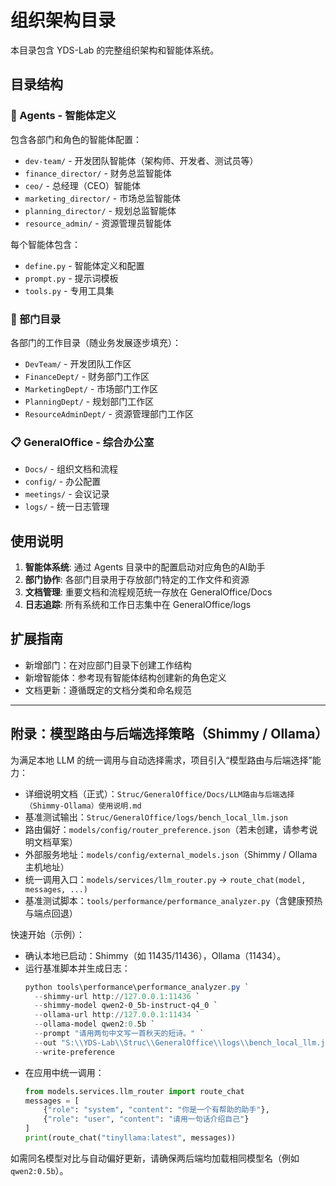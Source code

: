 # 组织架构目录

本目录包含 YDS-Lab 的完整组织架构和智能体系统。

## 目录结构

### 🤖 Agents - 智能体定义
包含各部门和角色的智能体配置：
- `dev-team/` - 开发团队智能体（架构师、开发者、测试员等）
- `finance_director/` - 财务总监智能体
- `ceo/` - 总经理（CEO）智能体
- `marketing_director/` - 市场总监智能体
- `planning_director/` - 规划总监智能体
- `resource_admin/` - 资源管理员智能体

每个智能体包含：
- `define.py` - 智能体定义和配置
- `prompt.py` - 提示词模板
- `tools.py` - 专用工具集

### 🏢 部门目录
各部门的工作目录（随业务发展逐步填充）：
- `DevTeam/` - 开发团队工作区
- `FinanceDept/` - 财务部门工作区
- `MarketingDept/` - 市场部门工作区
- `PlanningDept/` - 规划部门工作区
- `ResourceAdminDept/` - 资源管理部门工作区

### 📋 GeneralOffice - 综合办公室
- `Docs/` - 组织文档和流程
- `config/` - 办公配置
- `meetings/` - 会议记录
- `logs/` - 统一日志管理

## 使用说明

1. **智能体系统**: 通过 Agents 目录中的配置启动对应角色的AI助手
2. **部门协作**: 各部门目录用于存放部门特定的工作文件和资源
3. **文档管理**: 重要文档和流程规范统一存放在 GeneralOffice/Docs
4. **日志追踪**: 所有系统和工作日志集中在 GeneralOffice/logs

## 扩展指南

- 新增部门：在对应部门目录下创建工作结构
- 新增智能体：参考现有智能体结构创建新的角色定义
- 文档更新：遵循既定的文档分类和命名规范

---

## 附录：模型路由与后端选择策略（Shimmy / Ollama）

为满足本地 LLM 的统一调用与自动选择需求，项目引入“模型路由与后端选择”能力：

- 详细说明文档（正式）：`Struc/GeneralOffice/Docs/LLM路由与后端选择（Shimmy-Ollama）使用说明.md`
- 基准测试输出：`Struc/GeneralOffice/logs/bench_local_llm.json`
- 路由偏好：`models/config/router_preference.json`（若未创建，请参考说明文档草案）
- 外部服务地址：`models/config/external_models.json`（Shimmy / Ollama 主机地址）
- 统一调用入口：`models/services/llm_router.py` → `route_chat(model, messages, ...)`
- 基准测试脚本：`tools/performance/performance_analyzer.py`（含健康预热与端点回退）

快速开始（示例）：
- 确认本地已启动：Shimmy（如 11435/11436），Ollama（11434）。
- 运行基准脚本并生成日志：
  ```powershell
  python tools\performance\performance_analyzer.py `
    --shimmy-url http://127.0.0.1:11436 `
    --shimmy-model qwen2-0_5b-instruct-q4_0 `
    --ollama-url http://127.0.0.1:11434 `
    --ollama-model qwen2:0.5b `
    --prompt "请用两句中文写一首秋天的短诗。" `
    --out "S:\\YDS-Lab\\Struc\\GeneralOffice\\logs\\bench_local_llm.json" `
    --write-preference
  ```
- 在应用中统一调用：
  ```python
  from models.services.llm_router import route_chat
  messages = [
      {"role": "system", "content": "你是一个有帮助的助手"},
      {"role": "user", "content": "请用一句话介绍自己"}
  ]
  print(route_chat("tinyllama:latest", messages))
  ```

如需同名模型对比与自动偏好更新，请确保两后端均加载相同模型名（例如 `qwen2:0.5b`）。
